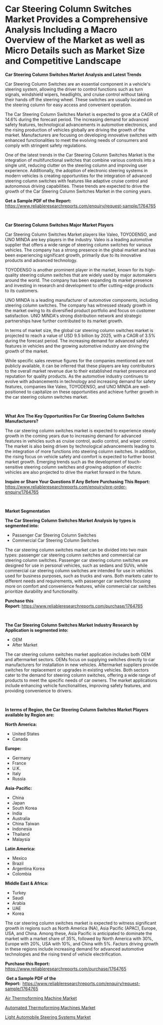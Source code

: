 <p><h1>Car Steering Column Switches Market Provides a Comprehensive Analysis Including a Macro Overview of the Market as well as Micro Details such as Market Size and Competitive Landscape</h1></p><p><strong>Car Steering Column Switches Market Analysis and Latest Trends</strong></p>
<p><p>Car Steering Column Switches are an essential component in a vehicle's steering system, allowing the driver to control functions such as turn signals, windshield wipers, headlights, and cruise control without taking their hands off the steering wheel. These switches are usually located on the steering column for easy access and convenient operation.</p><p>The Car Steering Column Switches Market is expected to grow at a CAGR of 14.6% during the forecast period. The increasing demand for advanced safety features, technological advancements in automotive electronics, and the rising production of vehicles globally are driving the growth of the market. Manufacturers are focusing on developing innovative switches with enhanced functionalities to meet the evolving needs of consumers and comply with stringent safety regulations.</p><p>One of the latest trends in the Car Steering Column Switches Market is the integration of multifunctional switches that combine various controls into a single unit, reducing clutter on the steering column and improving user experience. Additionally, the adoption of electronic steering systems in modern vehicles is creating opportunities for the integration of advanced steering column switches with features like adaptive cruise control and autonomous driving capabilities. These trends are expected to drive the growth of the Car Steering Column Switches Market in the coming years.</p></p>
<p><strong>Get a Sample PDF of the Report:&nbsp;</strong> <a href="https://www.reliableresearchreports.com/enquiry/request-sample/1764765">https://www.reliableresearchreports.com/enquiry/request-sample/1764765</a></p>
<p>&nbsp;</p>
<p><strong>Car Steering Column Switches Major Market Players</strong></p>
<p><p>Car Steering Column Switches Market players like Valeo, TOYODENSO, and UNO MINDA are key players in the industry. Valeo is a leading automotive supplier that offers a wide range of steering column switches for various vehicles. The company has a strong presence in the global market and has been experiencing significant growth, primarily due to its innovative products and advanced technology.</p><p>TOYODENSO is another prominent player in the market, known for its high-quality steering column switches that are widely used by major automakers around the world. The company has been expanding its market presence and investing in research and development to offer cutting-edge products to its customers.</p><p>UNO MINDA is a leading manufacturer of automotive components, including steering column switches. The company has witnessed steady growth in the market owing to its diversified product portfolio and focus on customer satisfaction. UNO MINDA's strong distribution network and strategic partnerships have further contributed to its market growth.</p><p>In terms of market size, the global car steering column switches market is projected to reach a value of USD 9.5 billion by 2025, with a CAGR of 3.5% during the forecast period. The increasing demand for advanced safety features in vehicles and the growing automotive industry are driving the growth of the market.</p><p>While specific sales revenue figures for the companies mentioned are not publicly available, it can be inferred that these players are key contributors to the overall market revenue due to their established market presence and reputation for quality products. As the automotive industry continues to evolve with advancements in technology and increasing demand for safety features, companies like Valeo, TOYODENSO, and UNO MINDA are well-positioned to capitalize on these opportunities and achieve further growth in the car steering column switches market.</p></p>
<p>&nbsp;</p>
<p><strong>What Are The Key Opportunities For Car Steering Column Switches Manufacturers?</strong></p>
<p><p>The car steering column switches market is expected to experience steady growth in the coming years due to increasing demand for advanced features in vehicles such as cruise control, audio control, and wiper control. The market is also being driven by technological advancements leading to the integration of more functions into steering column switches. In addition, the rising focus on vehicle safety and comfort is expected to further boost market growth. Emerging trends such as the development of touch-sensitive steering column switches and growing adoption of electric vehicles are also projected to drive the market forward in the future.</p></p>
<p><strong>Inquire or Share Your Questions If Any Before Purchasing This Report:</strong> <a href="https://www.reliableresearchreports.com/enquiry/pre-order-enquiry/1764765">https://www.reliableresearchreports.com/enquiry/pre-order-enquiry/1764765</a></p>
<p>&nbsp;</p>
<p><strong>Market Segmentation</strong></p>
<p><strong>The Car Steering Column Switches Market Analysis by types is segmented into:</strong></p>
<p><ul><li>Passenger Car Steering Column Switches</li><li>Commercial Car Steering Column Switches</li></ul></p>
<p><p>The car steering column switches market can be divided into two main types: passenger car steering column switches and commercial car steering column switches. Passenger car steering column switches are designed for use in personal vehicles, such as sedans and SUVs, while commercial car steering column switches are intended for use in vehicles used for business purposes, such as trucks and vans. Both markets cater to different needs and requirements, with passenger car switches focusing more on comfort and convenience features, while commercial car switches prioritize durability and functionality.</p></p>
<p><strong>Purchase this Report:&nbsp;</strong><a href="https://www.reliableresearchreports.com/purchase/1764765">https://www.reliableresearchreports.com/purchase/1764765</a></p>
<p>&nbsp;</p>
<p><strong>The Car Steering Column Switches Market Industry Research by Application is segmented into:</strong></p>
<p><ul><li>OEM</li><li>After Market</li></ul></p>
<p><p>The car steering column switches market application includes both OEM and aftermarket sectors. OEMs focus on supplying switches directly to car manufacturers for installation in new vehicles. Aftermarket suppliers provide switches for replacement or upgrades in existing vehicles. Both sectors cater to the demand for steering column switches, offering a wide range of products to meet the specific needs of car owners. The market applications include enhancing vehicle functionalities, improving safety features, and providing convenience to drivers.</p></p>
<p>&nbsp;</p>
<p><strong>In terms of Region, the Car Steering Column Switches Market Players available by Region are:</strong></p>
<p>
    <p> <strong> North America: </strong>
        <ul>
            <li>United States</li>
            <li>Canada</li>
        </ul>
        </p> 
    <p> <strong> Europe: </strong>
        <ul>
            <li>Germany</li>
            <li>France</li>
            <li>U.K.</li>
            <li>Italy</li>
            <li>Russia</li>
        </ul>
        </p> 
    <p> <strong> Asia-Pacific: </strong>
        <ul>
            <li>China</li>
            <li>Japan</li>
            <li>South Korea</li>
            <li>India</li>
            <li>Australia</li>
            <li>China Taiwan</li>
            <li>Indonesia</li>
            <li>Thailand</li>
            <li>Malaysia</li>
        </ul>
        </p> 
    <p> <strong> Latin America: </strong>
        <ul>
            <li>Mexico</li>
            <li>Brazil</li>
            <li>Argentina Korea</li>
            <li>Colombia</li>
        </ul>
        </p> 
    <p> <strong> Middle East & Africa: </strong>
        <ul>
            <li>Turkey</li>
            <li>Saudi</li>
            <li>Arabia</li>
            <li>UAE</li>
            <li>Korea</li>
        </ul>
    </p>
    </p>
<p><p>The car steering column switches market is expected to witness significant growth in regions such as North America (NA), Asia Pacific (APAC), Europe, USA, and China. Among these, Asia Pacific is anticipated to dominate the market with a market share of 35%, followed by North America with 30%, Europe with 20%, USA with 10%, and China with 5%. Factors driving growth in these regions include increasing demand for advanced automotive technologies and the rising trend of vehicle electrification.</p></p>
<p><strong>Purchase this Report: </strong><a href="https://www.reliableresearchreports.com/purchase/1764765">https://www.reliableresearchreports.com/purchase/1764765</a></p>
<p>&nbsp;<strong>Get a Sample PDF of the Report:&nbsp;&nbsp;</strong><a href="https://www.reliableresearchreports.com/enquiry/request-sample/1764765">https://www.reliableresearchreports.com/enquiry/request-sample/1764765</a></p>
<p><strong></strong></p>
<p><p><a href="https://view.publitas.com/reportprime-1/air-thermoforming-machine-market-size-reflecting-a-forecast-till-2030-market-by-type-by-application-and-by-geography/">Air Thermoforming Machine Market</a></p><p><a href="https://view.publitas.com/reportprime-1/automated-thermoforming-machines-market-size-growth-and-forecast-from-2023-2030/">Automated Thermoforming Machines Market</a></p><p><a href="https://view.publitas.com/reportprime-1/decoding-the-light-automobile-steering-systems-market-a-deep-dive-into-the-latest-market-trends-market-segmentation-and-competitive-analysis/">Light Automobile Steering Systems Market</a></p></p>